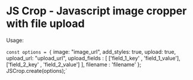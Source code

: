 # JS Crop - Javascript image cropper with file upload

Usage:

`const options = {`
image: "image_url",
add_styles: true,
upload: true,
upload_url: "upload_url",
upload_fields :
[
['field_1_key' , 'field_1_value'],
['field_2_key' , 'field_2_value']
],
filename : 'filename'
};
JSCrop.create(options);`
